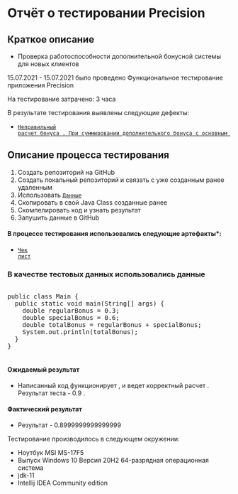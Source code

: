 # Отчёт о тестировании Precision

## Краткое описание
* Проверка работоспособности дополнительной бонусной системы для новых клиентов

15.07.2021 - 15.07.2021 было проведено Функциональное тестирование приложения Precision

На тестирование затрачено: 3 часа

В результате тестирования выявлены следующие дефекты:
* <code>[Неправильный расчет бонуса . При суммировании дополнительного бонуса с основным ](https://github.com/IqaEnganer/JavaLeson2/issues/1) </code>

## Описание процесса тестирования
1. Создать репозиторий на GitHub
2. Создать локальный репозиторий и связать с уже созданным ранее удаленным
3. Использовать <code>[Данные](https://github.com/IqaEnganer/JavaLeson2/blob/master/src/Main.java) </code>
4. Скопировать в свой Java Class созданные ранее
5. Скомпелировать код и узнать результат 
6. Запушить данные в GitHub
#### В процессе тестирования использовались следующие артефакты*:
* <code>[Чек лист](https://docs.google.com/spreadsheets/d/1HADaxv1bQrYJBCvPuCzXI2jw9Lv2QnISc3DW-pGcp4o/edit#gid=0) </code>

### В качестве тестовых данных использовались данные
<pre> 
public class Main {
  public static void main(String[] args) {
    double regularBonus = 0.3;
    double specialBonus = 0.6;
    double totalBonus = regularBonus + specialBonus;
    System.out.println(totalBonus);
  }
}

</pre>

#### Ожидаемый результат 
 
* Написанный код функционирует , и ведет корректный расчет .  Результат теста - 0.9 .
#### Фактический результат
* Результат - 0.8999999999999999

Тестирование производилось в следующем окружении:
* Ноутбук MSI MS-17F5
* Выпуск	Windows 10
  Версия	20H2
  64-разрядная операционная система
*  jdk-11
*  Intellij IDEA Community edition 

